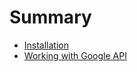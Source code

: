 # Summary

   * [Installation](docs/installation.md)
   * [Working with Google API](docs/google-api.md)

